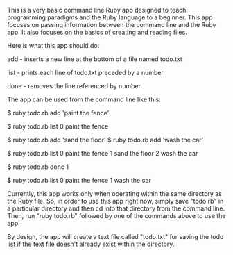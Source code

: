This is a very basic command line Ruby app designed to teach programming paradigms and the Ruby language to a beginner.  This app focuses on passing information between the command line and the Ruby app.  It also focuses on the basics of creating and reading files.

Here is what this app should do:

add - inserts a new line at the bottom of a file named todo.txt

list - prints each line of todo.txt preceded by a number

done - removes the line referenced by number

The app can be used from the command line like this:

$ ruby todo.rb add 'paint the fence'

$ ruby todo.rb list
0 paint the fence

$ ruby todo.rb add 'sand the floor'
$ ruby todo.rb add 'wash the car'

$ ruby todo.rb list
0 paint the fence
1 sand the floor
2 wash the car

$ ruby todo.rb done 1

$ ruby todo.rb list
0 paint the fence
1 wash the car

Currently, this app works only when operating within the same directory as the Ruby file.  So, in order to use this app right now, simply save "todo.rb" in a particular directory and then cd into that directory from the command line.  Then, run "ruby todo.rb" followed by one of the commands above to use the app.

By design, the app will create a text file called "todo.txt" for saving the todo list if the text file doesn't already exist within the directory.